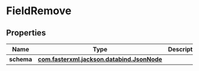 

# FieldRemove


## Properties

| Name | Type | Description | Notes |
|------------ | ------------- | ------------- | -------------|
|**schema** | [**com.fasterxml.jackson.databind.JsonNode**](com.fasterxml.jackson.databind.JsonNode.md) |  |  [optional] |



